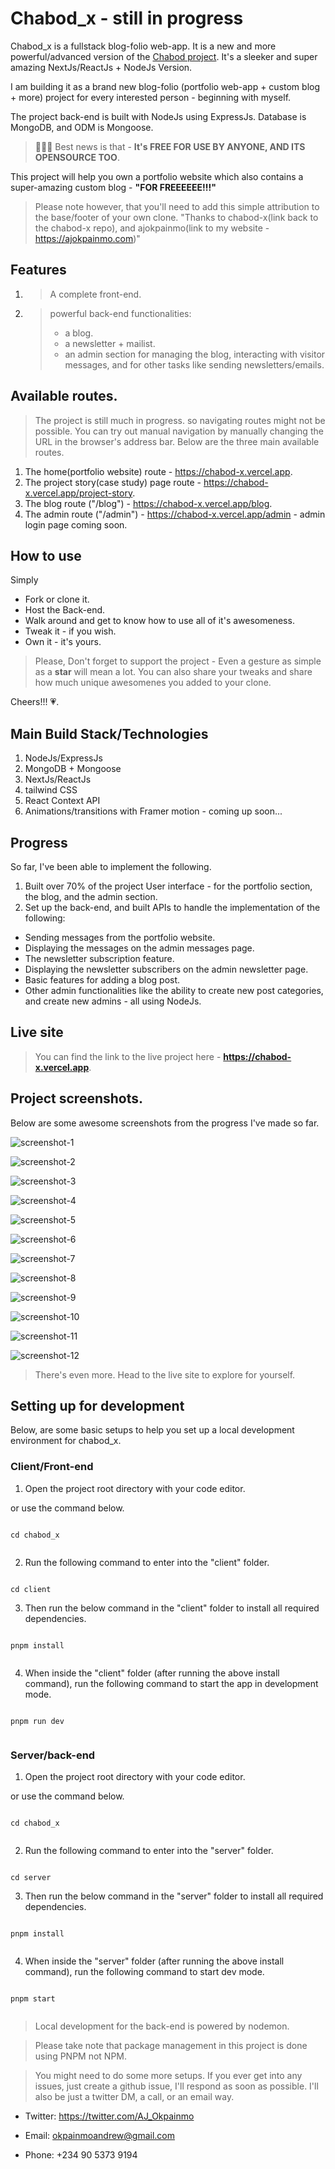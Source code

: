 # Chabod_x - still in progress

Chabod_x is a fullstack blog-folio web-app. It is a new and more powerful/advanced version of the [Chabod project](https://github.com/Okpainmo/get_chabod). It's a sleeker and super amazing NextJs/ReactJs + NodeJs Version.

I am building it as a brand new blog-folio (portfolio web-app + custom blog + more) project for every interested person - beginning with myself.

The project back-end is built with NodeJs using ExpressJs. Database is MongoDB, and ODM is Mongoose.

> 📢📢📢 Best news is that - **It's FREE FOR USE BY ANYONE, AND ITS OPENSOURCE TOO**.

This project will help you own a portfolio website which also contains a super-amazing custom blog - **"FOR FREEEEEE!!!"**

> Please note however, that you'll need to add this simple attribution to the base/footer of your own clone.
> "Thanks to chabod-x(link back to the chabod-x repo), and ajokpainmo(link to my website - https://ajokpainmo.com)"

## Features

1. > A complete front-end.
2. > powerful back-end functionalities:
   >
   > - a blog.
   > - a newsletter + mailist.
   > - an admin section for managing the blog, interacting with visitor messages, and for other tasks like sending newsletters/emails.

## Available routes.

> The project is still much in progress. so navigating routes might not be possible. You can try out manual navigation by manually changing the URL in the browser's address bar. Below are the three main available routes.

1. The home(portfolio website) route - https://chabod-x.vercel.app.
2. The project story(case study) page route - https://chabod-x.vercel.app/project-story.
3. The blog route ("/blog") - https://chabod-x.vercel.app/blog.
4. The admin route ("/admin") - https://chabod-x.vercel.app/admin - admin login page coming soon.

## How to use

Simply

- Fork or clone it.
- Host the Back-end.
- Walk around and get to know how to use all of it's awesomeness.
- Tweak it - if you wish.
- Own it - it's yours.

> Please, Don't forget to support the project - Even a gesture as simple as a **star** will mean a lot.
> You can also share your tweaks and share how much unique awesomenes you added to your clone.

Cheers!!! 💗.

## Main Build Stack/Technologies

1. NodeJs/ExpressJs
2. MongoDB + Mongoose
3. NextJs/ReactJs
4. tailwind CSS
5. React Context API
6. Animations/transitions with Framer motion - coming up soon...

## Progress

So far, I've been able to implement the following.

1. Built over 70% of the project User interface - for the portfolio section, the blog, and the admin section.
2. Set up the back-end, and built APIs to handle the implementation of the following:

- Sending messages from the portfolio website.
- Displaying the messages on the admin messages page.
- The newsletter subscription feature.
- Displaying the newsletter subscribers on the admin newsletter page.
- Basic features for adding a blog post.
- Other admin functionalities like the ability to create new post categories, and create new admins - all using NodeJs.

## Live site

> You can find the link to the live project here - **https://chabod-x.vercel.app**.

## Project screenshots.

Below are some awesome screenshots from the progress I've made so far.

![screenshot-1](./client/assets/images/readme-images/screen-1.png)

![screenshot-2](./client/assets/images/readme-images/screen-2.png)

![screenshot-3](./client/assets/images/readme-images/screen-3.png)

![screenshot-4](./client/assets/images/readme-images/screen-4.png)

![screenshot-5](./client/assets/images/readme-images/screen-5.png)

![screenshot-6](./client/assets/images/readme-images/screen-6.png)

![screenshot-7](./client/assets/images/readme-images/screen-7.png)

![screenshot-8](./client/assets/images/readme-images/screen-8.png)

![screenshot-9](./client/assets/images/readme-images/screen-9.png)

![screenshot-10](./client/assets/images/readme-images/screen-10.png)

![screenshot-11](./client/assets/images/readme-images/screen-11.png)

![screenshot-12](./client/assets/images/readme-images/screen-12.png)

> There's even more. Head to the live site to explore for yourself.

## Setting up for development

Below, are some basic setups to help you set up a local development environment for chabod_x.

### Client/Front-end

1. Open the project root directory with your code editor.

or use the command below.

```

cd chabod_x


```

2. Run the following command to enter into the "client" folder.

```

cd client

```

3. Then run the below command in the "client" folder to install all required dependencies.

```

pnpm install


```

4. When inside the "client" folder (after running the above install command), run the following command to start the app in development mode.

```

pnpm run dev


```

### Server/back-end

1. Open the project root directory with your code editor.

or use the command below.

```

cd chabod_x


```

2. Run the following command to enter into the "server" folder.

```

cd server

```

3. Then run the below command in the "server" folder to install all required dependencies.

```

pnpm install


```

4. When inside the "server" folder (after running the above install command), run the following command to start dev mode.

```

pnpm start


```

> Local development for the back-end is powered by nodemon.

> Please take note that package management in this project is done using PNPM not NPM.

> You might need to do some more setups. If you ever get into any issues, just create a github issue, I'll respond as soon as possible. I'll also be just a twitter DM, a call, or an email way.

- Twitter: https://twitter.com/AJ_Okpainmo

- Email: okpainmoandrew@gmail.com

- Phone: +234 90 5373 9194
